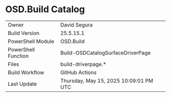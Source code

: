 ﻿# OSD.Build Catalog

| | |
|-|-|
| Owner | David Segura |
| Build Version | 25.5.15.1 |
| PowerShell Module | OSD.Build |
| PowerShell Function | Build-OSDCatalogSurfaceDriverPage |
| Files | build-driverpage.* |
| Build Workflow | GitHub Actions |
| Last Update | Thursday, May 15, 2025 10:09:01 PM UTC |
